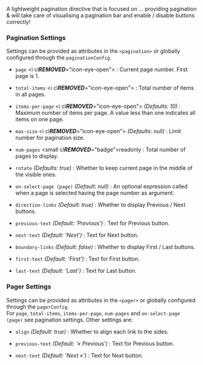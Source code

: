 
A lightweight pagination directive that is focused on ... providing pagination & will take care of visualising a pagination bar and enable / disable buttons correctly!

### Pagination Settings ###

Settings can be provided as attributes in the `<pagination>` or globally configured through the `paginationConfig`.

 * `page` <i cl***REMOVED***="icon-eye-open"></i>
 	:
 	Current page number. First page is 1.

 * `total-items` <i cl***REMOVED***="icon-eye-open"></i>
 	:
 	Total number of items in all pages.

 * `items-per-page` <i cl***REMOVED***="icon-eye-open"></i>
 	_(Defaults: 10)_ :
 	Maximum number of items per page. A value less than one indicates all items on one page.

 * `max-size` <i cl***REMOVED***="icon-eye-open"></i>
 	_(Defaults: null)_ :
 	Limit number for pagination size.

 * `num-pages` <small cl***REMOVED***="badge">readonly</small>
 	:
 	Total number of pages to display.

 * `rotate`
 	_(Defaults: true)_ :
 	Whether to keep current page in the middle of the visible ones.

 * `on-select-page (page)`
 	_(Default: null)_ :
 	An optional expression called when a page is selected having the page number as argument.

 * `direction-links`
 	_(Default: true)_ :
 	Whether to display Previous / Next buttons.

 * `previous-text`
 	_(Default: 'Previous')_ :
 	Text for Previous button.

 * `next-text`
 	_(Default: 'Next')_ :
 	Text for Next button.

 * `boundary-links`
 	_(Default: false)_ :
 	Whether to display First / Last buttons.

 * `first-text`
 	_(Default: 'First')_ :
 	Text for First button.

 * `last-text`
 	_(Default: 'Last')_ :
 	Text for Last button.

### Pager Settings ###

Settings can be provided as attributes in the `<pager>` or globally configured through the `pagerConfig`.  
For `page`, `total-items`, `items-per-page`, `num-pages` and `on-select-page (page)` see pagination settings. Other settings are:

 * `align`
 	_(Default: true)_ :
 	Whether to align each link to the sides.

 * `previous-text`
 	_(Default: '« Previous')_ :
 	Text for Previous button.

 * `next-text`
 	_(Default: 'Next »')_ :
 	Text for Next button.
